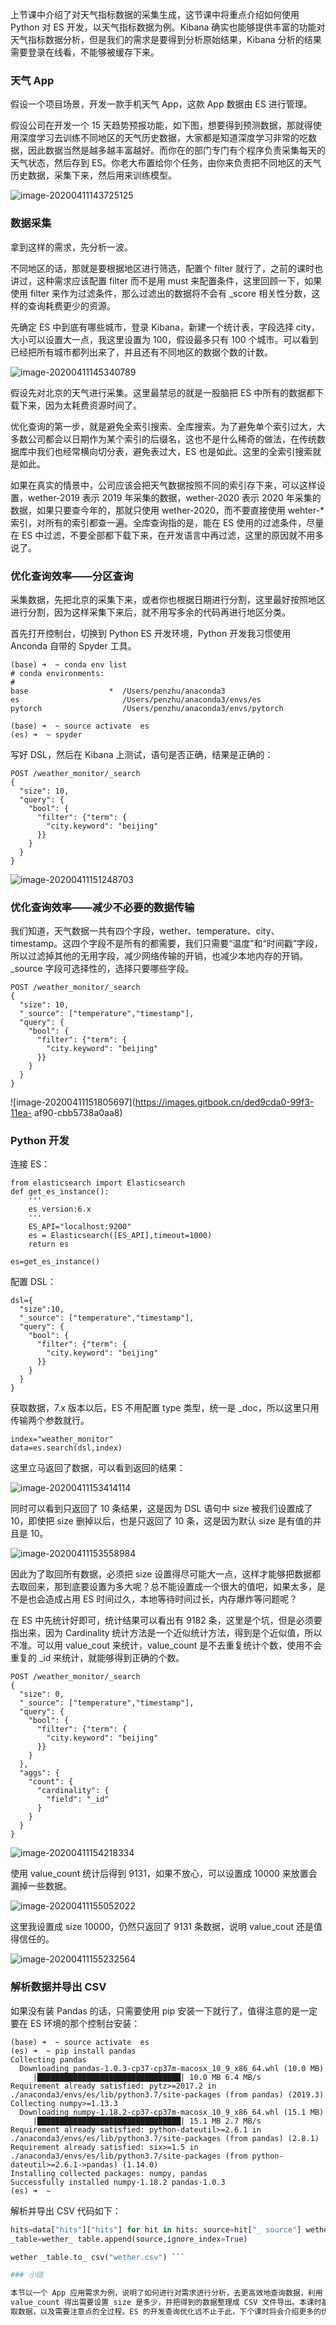 上节课中介绍了对天气指标数据的采集生成，这节课中将重点介绍如何使用 Python 对 ES 开发，以天气指标数据为例。Kibana
确实也能够提供丰富的功能对天气指标数据分析，但是我们的需求是要得到分析原始结果，Kibana 分析的结果需要登录在线看，不能够被缓存下来。

### 天气 App

假设一个项目场景，开发一款手机天气 App，这款 App 数据由 ES 进行管理。

假设公司在开发一个 15
天趋势预报功能，如下图，想要得到预测数据，那就得使用深度学习去训练不同地区的天气历史数据，大家都是知道深度学习非常的吃数据，因此数据当然是越多越丰富越好。而你在的部门专门有个程序负责采集每天的天气状态，然后存到
ES。你老大布置给你个任务，由你来负责把不同地区的天气历史数据，采集下来，然后用来训练模型。

![image-20200411143725125](https://images.gitbook.cn/52619150-99f3-11ea-83e2-c13c00016243)

### 数据采集

拿到这样的需求，先分析一波。

不同地区的话，那就是要根据地区进行筛选，配置个 filter 就行了，之前的课时也讲过，这种需求应该配置 filter 而不是用 must
来配置条件，这里回顾一下，如果使用 filter 来作为过滤条件，那么过滤出的数据将不会有 _score 相关性分数，这样的查询耗费更少的资源。

先确定 ES 中到底有哪些城市，登录 Kibana，新建一个统计表，字段选择 city，大小可以设置大一点，我这里设置为 100，假设最多只有 100
个城市。可以看到已经把所有城市都列出来了，并且还有不同地区的数据个数的计数。

![image-20200411145340789](https://images.gitbook.cn/6a764560-99f3-11ea-95eb-7d99e394b1c2)

假设先对北京的天气进行采集。这里最禁忌的就是一股脑把 ES 中所有的数据都下载下来，因为太耗费资源时间了。

优化查询的第一步，就是避免全索引搜索、全库搜索。为了避免单个索引过大，大多数公司都会以日期作为某个索引的后缀名，这也不是什么稀奇的做法，在传统数据库中我们也经常横向切分表，避免表过大，ES
也是如此。这里的全索引搜索就是如此。

如果在真实的情景中，公司应该会把天气数据按照不同的索引存下来，可以这样设置，wether-2019 表示 2019 年采集的数据，wether-2020
表示 2020 年采集的数据，如果只要查今年的，那就只使用 wether-2020，而不要直接使用 wehter-*
索引，对所有的索引都查一遍。全库查询指的是，能在 ES 使用的过滤条件，尽量在 ES
中过滤，不要全部都下载下来，在开发语言中再过滤，这里的原因就不用多说了。

### 优化查询效率——分区查询

采集数据，先把北京的采集下来，或者你也根据日期进行分割，这里最好按照地区进行分割，因为这样采集下来后，就不用写多余的代码再进行地区分类。

首先打开控制台，切换到 Python ES 开发环境，Python 开发我习惯使用 Anconda 自带的 Spyder 工具。

    
    
    (base) ➜  ~ conda env list
    # conda environments:
    #
    base                  *  /Users/penzhu/anaconda3
    es                       /Users/penzhu/anaconda3/envs/es
    pytorch                  /Users/penzhu/anaconda3/envs/pytorch
    
    (base) ➜  ~ source activate  es
    (es) ➜  ~ spyder
    

写好 DSL，然后在 Kibana 上测试，语句是否正确，结果是正确的：

    
    
    POST /weather_monitor/_search
    {
      "size": 10,
      "query": {
        "bool": {
          "filter": {"term": {
            "city.keyword": "beijing"
          }}
        }
      }
    }
    

![image-20200411151248703](https://images.gitbook.cn/bb9fdbe0-99f3-11ea-95eb-7d99e394b1c2)

### 优化查询效率——减少不必要的数据传输

我们知道，天气数据一共有四个字段，wether、temperature、city、timestamp。这四个字段不是所有的都需要，我们只需要“温度”和“时间戳”字段，所以过滤掉其他的无用字段，减少网络传输的开销，也减少本地内存的开销。_source
字段可选择性的，选择只要哪些字段。

    
    
    POST /weather_monitor/_search
    {
      "size": 10,
      "_source": ["temperature","timestamp"], 
      "query": {
        "bool": {
          "filter": {"term": {
            "city.keyword": "beijing"
          }}
        }
      }
    }
    

![image-20200411151805697](https://images.gitbook.cn/ded9cda0-99f3-11ea-
af90-cbb5738a0aa8)

### Python 开发

连接 ES：

    
    
    from elasticsearch import Elasticsearch
    def get_es_instance():
        '''
        es version:6.x
        '''
        ES_API="localhost:9200"
        es = Elasticsearch([ES_API],timeout=1000)
        return es
    
    es=get_es_instance()
    

配置 DSL：

    
    
    dsl={
      "size":10,
      "_source": ["temperature","timestamp"], 
      "query": {
        "bool": {
          "filter": {"term": {
            "city.keyword": "beijing"
          }}
        }
      }
    }
    

获取数据，7.x 版本以后，ES 不用配置 type 类型，统一是 _doc，所以这里只用传输两个参数就行。

    
    
    index="weather_monitor"
    data=es.search(dsl,index)
    

这里立马返回了数据，可以看到返回的结果：

![image-20200411153414114](https://images.gitbook.cn/fa6272c0-99f3-11ea-8c90-bb96514abba4)

同时可以看到只返回了 10 条结果，这是因为 DSL 语句中 size 被我们设置成了 10，即使把 size 删掉以后，也是只返回了 10
条，这是因为默认 size 是有值的并且是 10。

![image-20200411153558984](https://images.gitbook.cn/0d140ff0-99f4-11ea-8c90-bb96514abba4)

因此为了取回所有数据，必须把 size
设置得尽可能大一点，这样才能够把数据都去取回来，那到底要设置为多大呢？总不能设置成一个很大的值吧，如果太多，是不是也会造成占用 ES
时间过久，本地等待时间过长，内存爆炸等问题呢？

在 ES 中先统计好即可，统计结果可以看出有 9182 条，这里是个坑，但是必须要指出来，因为 Cardinality
统计方法是一个近似统计方法，得到是个近似值，所以不准。可以用 value_cout 来统计，value_count 是不去重复统计个数，使用不会重复的
_id 来统计，就能够得到正确的个数。

    
    
    POST /weather_monitor/_search
    {
      "size": 0,
      "_source": ["temperature","timestamp"], 
      "query": {
        "bool": {
          "filter": {"term": {
            "city.keyword": "beijing"
          }}
        }
      },
      "aggs": {
        "count": {
          "cardinality": {
            "field": "_id"
          }
        }
      }
    }
    

![image-20200411154218334](https://images.gitbook.cn/41d68830-99f4-11ea-9d43-4b614dacd168)

使用 value_count 统计后得到 9131，如果不放心，可以设置成 10000 来放置会漏掉一些数据。

![image-20200411155052022](https://images.gitbook.cn/4a1d0ff0-99f4-11ea-8c90-bb96514abba4)

这里我设置成 size 10000，仍然只返回了 9131 条数据，说明 value_cout 还是值得信任的。

![image-20200411155232564](https://images.gitbook.cn/53766740-99f4-11ea-a84f-f7d3d4dae1cc)

### 解析数据并导出 CSV

如果没有装 Pandas 的话，只需要使用 pip 安装一下就行了，值得注意的是一定要在 ES 环境的那个控制台安装：

    
    
    (base) ➜  ~ source activate  es
    (es) ➜  ~ pip install pandas
    Collecting pandas
      Downloading pandas-1.0.3-cp37-cp37m-macosx_10_9_x86_64.whl (10.0 MB)
         |████████████████████████████████| 10.0 MB 6.4 MB/s
    Requirement already satisfied: pytz>=2017.2 in ./anaconda3/envs/es/lib/python3.7/site-packages (from pandas) (2019.3)
    Collecting numpy>=1.13.3
      Downloading numpy-1.18.2-cp37-cp37m-macosx_10_9_x86_64.whl (15.1 MB)
         |████████████████████████████████| 15.1 MB 2.7 MB/s
    Requirement already satisfied: python-dateutil>=2.6.1 in ./anaconda3/envs/es/lib/python3.7/site-packages (from pandas) (2.8.1)
    Requirement already satisfied: six>=1.5 in ./anaconda3/envs/es/lib/python3.7/site-packages (from python-dateutil>=2.6.1->pandas) (1.14.0)
    Installing collected packages: numpy, pandas
    Successfully installed numpy-1.18.2 pandas-1.0.3
    (es) ➜  ~
    

解析并导出 CSV 代码如下：

```python import pandas as pd wether _table=pd.DataFrame()
hits=data["hits"]["hits"] for hit in hits: source=hit["_ source"] wether
_table=wether_ table.append(source,ignore_index=True)

wether _table.to_ csv("wether.csv") ```

### 小结

本节以一个 App 应用需求为例，说明了如何进行对需求进行分析，去更高效地查询数据，利用 _scoure 字段减少不必要的网络传输，利用
value_count 得出需要设置 size 是多少，并把得到的数据整理成 CSV 文件导出。本课时基本上介绍了如何从 ES
取数据，以及需要注意点的全过程。ES 的开发查询优化远不止于此，下个课时将会介绍更多的优化技巧，在需要从 ES 获取大量数据或者是大量聚合数据时候非常实用。

